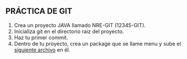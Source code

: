 ## PRÁCTICA DE GIT

1. Crea un proyecto JAVA llamado NRE-GIT (12345-GIT).
2. Inicializa git en el directorio raiz del proyecto.
3. Haz tu primer commit.
4. Dentro de tu proyecto, crea un package que se llame menu y sube el [siguiente archivo](https://github.com/joaquinalbares/entornos2223/blob/master/UT05/Menu.java.zip) en él.
